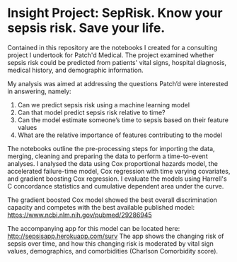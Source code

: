 # Insight Project: SepRisk. Know your sepsis risk. Save your life. 
 
 Contained in this repository are the notebooks I created for a consulting project I undertook for Patch'd Medical.
 The project examined whether sepsis risk could be predicted from patients' vital signs, hospital diagnosis, medical history, and demographic information. 
 
 My analysis was aimed at addressing the questions Patch’d were interested in answering, namely:
 1. Can we predict sepsis risk using a machine learning model
 2. Can that model predict sepsis risk relative to time?
 3. Can the model estimate someone’s time to sepsis based on their feature values
 4. What are the relative importance of features contributing to the model
 
 The notebooks outline the pre-processing steps for importing the data, merging, cleaning and preparing the data to perform a time-to-event analyses. I analysed the data using Cox proportional hazards model, the accelerated failure-time model, Cox regression with time varying covariates, and gradient boosting Cox regression. I evaluate the models using Harrell's C concordance statistics and cumulative dependent area under the curve. 
 
 The gradient boosted Cox model showed the best overall discrimination capacity and competes with the best available published model: https://www.ncbi.nlm.nih.gov/pubmed/29286945

The accompanying app for this model can be located here: http://sepsisapp.herokuapp.com/surv
The app shows the changing risk of sepsis over time, and how this changing risk is moderated by vital sign values, demographics, and comorbidities (Charlson Comorbidity score). 
